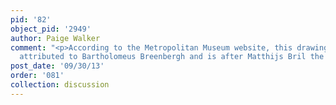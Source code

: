 ```yaml
---
pid: '82'
object_pid: '2949'
author: Paige Walker
comment: "<p>According to the Metropolitan Museum website, this drawing was formerly
  attributed to Bartholomeus Breenbergh and is after Matthijs Bril the Younger.</p>\n"
post_date: '09/30/13'
order: '081'
collection: discussion
---
```

